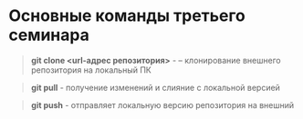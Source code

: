 # Основные команды третьего семинара

>**git clone <url-адрес репозитория>** - – клонирование внешнего репозитория на локальный ПК

>**git pull** - получение изменений и слияние с локальной версией

>**git push** - отправляет локальную версию репозитория на внешний
